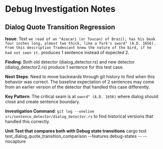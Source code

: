 # Debug Investigation Notes

## Dialog Quote Transition Regression

**Issue**: Text `we read of an "Azacari (or Toucan) of Brazil; has his beak four inches long, almost two thick, like a Turk's sword" (A.D. 1656). From this description Tradescant knew the nature of the bird, if he had not seen it.` produces 1 sentence instead of expected 2.

**Finding**: Both old detector (dialog_detector.rs) and new detector (dialog_detector2.rs) produce 1 sentence for this test case.

**Next Steps**: Need to move backwards through git history to find when this behavior was correct. The baseline expectation of 2 sentences may come from an earlier version of the detector that handled this case differently.

**Key Pattern**: The critical seam is at `sword" (A.D. 1656)` where dialog should close and create sentence boundary.

**Investigation Command**: `git log --oneline src/sentence_detector/dialog_detector.rs` to find historical versions that handled this correctly.

**Unit Test that compares both with Debug state transitions**
cargo test test_dialog_quote_transition_comparison --features debug-states -- --nocapture 
